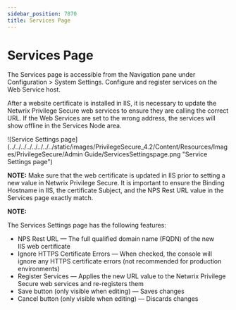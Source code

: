 ```yaml
---
sidebar_position: 7870
title: Services Page
---
```


# Services Page

The Services page is accessible from the Navigation pane under Configuration > System Settings. Configure and register services on the Web Service host.

After a website certificate is installed in IIS, it is necessary to update the Netwrix Privilege Secure web services to ensure they are calling the correct URL. If the Web Services are set to the wrong address, the services will show offline in the Services Node area.

![Service Settings page](../../../../../../../../static/images/PrivilegeSecure_4.2/Content/Resources/Images/PrivilegeSecure/Admin Guide/ServicesSettingspage.png "Service Settings page")

**NOTE:** Make sure that the web certificate is updated in IIS prior to setting a new value in Netwrix Privilege Secure. It is important to ensure the Binding Hostname in IIS, the certificate Subject, and the NPS Rest URL value in the Services page exactly match.

**NOTE:**

The Services Settings page has the following features:

* NPS Rest URL — The full qualified domain name (FQDN) of the new IIS web certificate
* Ignore HTTPS Certificate Errors — When checked, the console will ignore any HTTPS certificate errors (not recommended for production environments)
* Register Services — Applies the new URL value to the Netwrix Privilege Secure web services and re-registers them
* Save button (only visible when editing) — Saves changes
* Cancel button (only visible when editing) — Discards changes